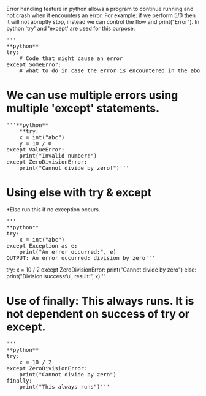 Error handling feature in python allows a program to continue running and not crash when it encounters an error.
For example: if we perform 5/0 then it will not abruptly stop, instead we can control the flow and print("Error").
In python 'try' and 'except' are used for this purpose.

<pre>'''
**python**
try:
    # Code that might cause an error
except SomeError:
    # what to do in case the error is encountered in the above line of code.'''</pre>

# We can use multiple errors using multiple 'except' statements.
<pre>'''**python**
    **try:
    x = int("abc")
    y = 10 / 0
except ValueError:
    print("Invalid number!")
except ZeroDivisionError:
    print("Cannot divide by zero!")'''</pre>

# Using else with try & except
*Else run this if no exception occurs.
<pre>'''
**python** 
try:
    x = int("abc")
except Exception as e:
    print("An error occurred:", e)
OUTPUT: An error occurred: division by zero'''</pre>

try:
    x = 10 / 2
except ZeroDivisionError:
    print("Cannot divide by zero")
else:
    print("Division successful, result:", x)'''</pre>

# Use of finally: This always runs. It is not dependent on success of try or except.
<pre>'''
**python**
try:
    x = 10 / 2
except ZeroDivisionError:
    print("Cannot divide by zero")
finally:
    print("This always runs")'''</pre>
